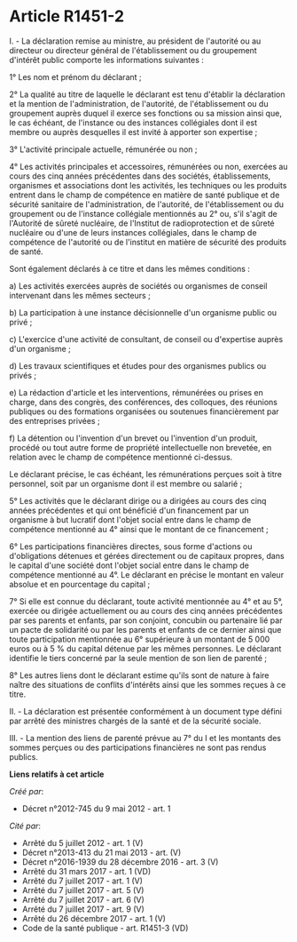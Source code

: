 # Article R1451-2

I. - La déclaration remise au ministre, au président de l'autorité ou au directeur ou directeur général de l'établissement ou
du groupement d'intérêt public comporte les informations suivantes : 

1° Les nom et prénom du déclarant ; 

2° La qualité au titre de laquelle le déclarant est tenu d'établir la déclaration et la mention de l'administration, de
l'autorité, de l'établissement ou du groupement auprès duquel il exerce ses fonctions ou sa mission ainsi que, le cas
échéant, de l'instance ou des instances collégiales dont il est membre ou auprès desquelles il est invité à apporter son
expertise ; 

3° L'activité principale actuelle, rémunérée ou non ; 

4° Les activités principales et accessoires, rémunérées ou non, exercées au cours des cinq années précédentes dans des
sociétés, établissements, organismes et associations dont les activités, les techniques ou les produits entrent dans le champ
de compétence en matière de santé publique et de sécurité sanitaire de l'administration, de l'autorité, de l'établissement ou
du groupement ou de l'instance collégiale mentionnés au 2° ou, s'il s'agit de l'Autorité de sûreté nucléaire, de l'Institut
de radioprotection et de sûreté nucléaire ou d'une de leurs instances collégiales, dans le champ de compétence de l'autorité
ou de l'institut en matière de sécurité des produits de santé. 

Sont également déclarés à ce titre et dans les mêmes conditions : 

a) Les activités exercées auprès de sociétés ou organismes de conseil intervenant dans les mêmes secteurs ; 

b) La participation à une instance décisionnelle d'un organisme public ou privé ; 

c) L'exercice d'une activité de consultant, de conseil ou d'expertise auprès d'un organisme ; 

d) Les travaux scientifiques et études pour des organismes publics ou privés ; 

e) La rédaction d'article et les interventions, rémunérées ou prises en charge, dans des congrès, des conférences, des
colloques, des réunions publiques ou des formations organisées ou soutenues financièrement par des entreprises privées ; 

f) La détention ou l'invention d'un brevet ou l'invention d'un produit, procédé ou tout autre forme de propriété
intellectuelle non brevetée, en relation avec le champ de compétence mentionné ci-dessus. 

Le déclarant précise, le cas échéant, les rémunérations perçues soit à titre personnel, soit par un organisme dont il est
membre ou salarié ; 

5° Les activités que le déclarant dirige ou a dirigées au cours des cinq années précédentes et qui ont bénéficié d'un
financement par un organisme à but lucratif dont l'objet social entre dans le champ de compétence mentionné au 4° ainsi que
le montant de ce financement ; 

6° Les participations financières directes, sous forme d'actions ou d'obligations détenues et gérées directement ou de
capitaux propres, dans le capital d'une société dont l'objet social entre dans le champ de compétence mentionné au 4°. Le
déclarant en précise le montant en valeur absolue et en pourcentage du capital ; 

7° Si elle est connue du déclarant, toute activité mentionnée au 4° et au 5°, exercée ou dirigée actuellement ou au cours des
cinq années précédentes par ses parents et enfants, par son conjoint, concubin ou partenaire lié par un pacte de solidarité
ou par les parents et enfants de ce dernier ainsi que toute participation mentionnée au 6° supérieure à un montant de 5 000
euros ou à 5 % du capital détenue par les mêmes personnes. Le déclarant identifie le tiers concerné par la seule mention de
son lien de parenté ; 

8° Les autres liens dont le déclarant estime qu'ils sont de nature à faire naître des situations de conflits d'intérêts ainsi
que les sommes reçues à ce titre. 

II. - La déclaration est présentée conformément à un document type défini par arrêté des ministres chargés de la santé et de
la sécurité sociale. 

III. - La mention des liens de parenté prévue au 7° du I et les montants des sommes perçues ou des participations financières
ne sont pas rendus publics.

**Liens relatifs à cet article**

_Créé par_:

  - Décret n°2012-745 du 9 mai 2012 - art. 1

_Cité par_:

  - Arrêté du 5 juillet 2012 - art. 1 (V)
  - Décret n°2013-413 du 21 mai 2013 - art. (V)
  - Décret n°2016-1939 du 28 décembre 2016 - art. 3 (V)
  - Arrêté du 31 mars 2017 - art. 1 (VD)
  - Arrêté du 7 juillet 2017 - art. 1 (V)
  - Arrêté du 7 juillet 2017 - art. 5 (V)
  - Arrêté du 7 juillet 2017 - art. 6 (V)
  - Arrêté du 7 juillet 2017 - art. 9 (V)
  - Arrêté du 26 décembre 2017 - art. 1 (V)
  - Code de la santé publique - art. R1451-3 (VD)
